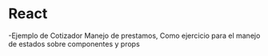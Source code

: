 # React 
-Ejemplo de Cotizador  Manejo de prestamos, Como ejercicio para el manejo de estados sobre componentes y props
